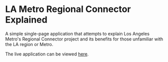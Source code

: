 # LA Metro Regional Connector Explained

A simple single-page application that attempts to explain Los Angeles Metro's Regional Connector project and its benefits for those unfamiliar with the LA region or Metro.

The live application can be viewed [here](https://regionalconnector.vercel.app).
